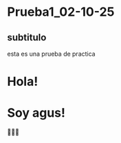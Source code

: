 # Prueba1_02-10-25

## subtitulo

esta es una prueba de practica

<h1>Hola!</h1>

# Soy agus!

👨‍💻🦁
